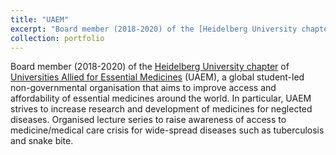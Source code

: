 ```yaml
---
title: "UAEM"
excerpt: "Board member (2018-2020) of the [Heidelberg University chapter](https://www.facebook.com/uaemheidelberg?locale=de_DE) of [Universities Allied for Essential Medicines](https://www.uaem.org/) (UAEM), a global student-led non-governmental organisation that aims to improve access and affordability of essential medicines around the world. In particular, UAEM strives to increase research and development of medicines for neglected diseases. Organised lecture series to raise awareness of access to medicine/medical care crisis for wide-spread diseases such as tuberculosis and snake bite."
collection: portfolio
---
```


Board member (2018-2020) of the [Heidelberg University chapter](https://www.facebook.com/uaemheidelberg?locale=de_DE) of [Universities Allied for Essential Medicines](https://www.uaem.org/) (UAEM), a global student-led non-governmental organisation that aims to improve access and affordability of essential medicines around the world. In particular, UAEM strives to increase research and development of medicines for neglected diseases. Organised lecture series to raise awareness of access to medicine/medical care crisis for wide-spread diseases such as tuberculosis and snake bite.
